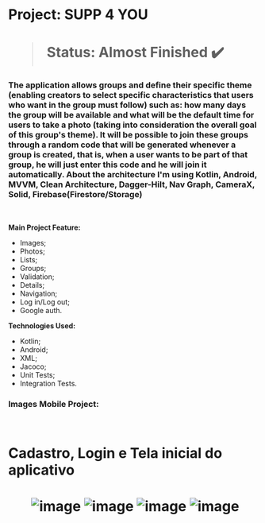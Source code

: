 <h1> Project: SUPP 4 YOU <h1> 

  > Status: Almost Finished ✔️
  
  ### The application allows groups and define their specific theme (enabling creators to select specific characteristics that users who want in the group must follow) such as: how many days the group will be available and what will be the default time for users to take a photo (taking into consideration the overall goal of this group's theme). It will be possible to join these groups through a random code that will be generated whenever a group is created, that is, when a user wants to be part of that group, he will just enter this code and he will join it automatically. About the architecture I'm using Kotlin, Android, MVVM, Clean Architecture, Dagger-Hilt, Nav Graph, CameraX, Solid, Firebase(Firestore/Storage)
  
  <br>
  
  <strong> Main Project Feature: </strong>
  + Images;
  + Photos;
  + Lists;
  + Groups;
  + Validation;
  + Details;
  + Navigation;
  + Log in/Log out;
  + Google auth.
  
  <strong>Technologies Used: </strong>
   + Kotlin;
   + Android;
   + XML;
   + Jacoco;
   + Unit Tests;
   + Integration Tests.
  
   ### Images Mobile Project:
  
&nbsp;&nbsp;&nbsp;&nbsp;&nbsp;&nbsp;
&nbsp;&nbsp;&nbsp;&nbsp;&nbsp;&nbsp;       <h1> Cadastro, Login e Tela inicial do aplicativo <h1> &nbsp;&nbsp;&nbsp;&nbsp;&nbsp;&nbsp;
![image](https://github.com/gugapadilha/supp4you-app/assets/79876042/912bc73f-03a1-4508-87eb-1bfcfdbf26de)
![image](https://github.com/gugapadilha/supp4you-app/assets/79876042/400fd3ca-9db5-43da-9c3b-f7b006f48857)
![image](https://github.com/gugapadilha/supp4you-app/assets/79876042/134d4681-6b88-4f3d-a37c-2a5158c8d3b5)
![image](https://github.com/gugapadilha/supp4you-app/assets/79876042/c4eb288c-8283-4c33-a8a6-f9369b733ce4)

